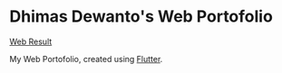 # Dhimas Dewanto's Web Portofolio

[Web Result](https://dhimasdewanto.github.io/)

My Web Portofolio, created using [Flutter](https://flutter.dev/).
